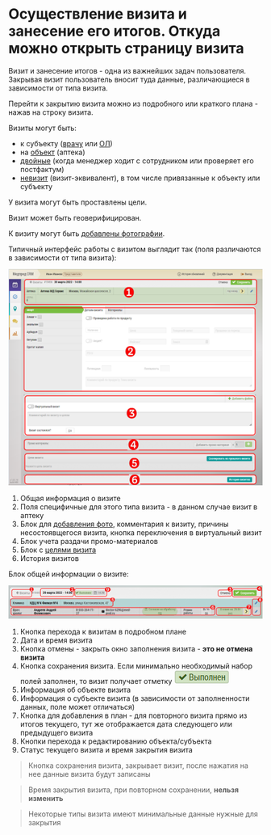 # Осуществление визита и занесение его итогов. Откуда можно открыть страницу визита

Визит и занесение итогов - одна из важнейших задач пользователя.
Закрывая визит пользователь вносит туда данные, различающиеся в зависимости от типа визита.

Перейти к закрытию визита можно из подробного или краткого плана - нажав на строку визита.

Визиты могут быть:

  - к субъекту ([врачу](rep-visits-subject.html) или [ОЛ](rep-visits-ol.html))
  - на [объект](rep-visits-object.html) (аптека)
  - [двойные](rep-visits-double.html) (когда менеджер ходит с сотрудником или проверяет его постфактум)
  - [невизит](rep-visits-novisit.html) (визит-эквивалент), в том числе привязанные к объекту или субъекту

У визита могут быть проставлены цели.

Визит может быть геоверифицирован.

К визиту могут быть [добавлены фотографии](rep-visits-foto.html).


Типичный интерфейс работы с визитом выглядит так (поля различаются в зависимости от типа визита):

![](../images/rep-visits.png)

  1. Общая информация о визите
  2. Поля специфичные для этого типа визита - в данном случае визит в аптеку
  3. Блок для [добавления фото](rep-visits-foto.html), комментария к визиту, причины несостоявщегося визита, кнопка переключения в виртуальный визит
  4. Блок учета раздачи промо-материалов
  5. Блок с [целями визита](rep-visits-target.html)
  6. История визитов 


Блок общей информации о визите:

![](../images/rep-visits-common.png)

  1. Кнопка перехода к визитам в подробном плане
  2. Дата и время визита
  3. Кнопка отмены - закрыть окно заполнения визита - **это не отмена визита**
  4. Кнопка сохранения визита.
  Если минимально необходимый набор полей заполнен, то визит получает отметку ![](../images/icon-visit-closed.png#inline)
  5. Информация об объекте визита
  6. Информация о субъекте визита (в зависимости от заполненности данных, поле может отличаться)
  7. Кнопка для добавления в план - для повторного визита прямо из итогов текущего, тут же отображается дата следующего или предыдущего визита
  8. Кнопки перехода к редактированию объекта/субъекта
  9. Статус текущего визита и время закрытия визита
  
  
> Кнопка сохранения визита, закрывает визит, после нажатия на нее данные визита будут записаны

> Время закрытия визита, при повторном сохранении, **нельзя изменить**

> Некоторые типы визита имеют минимальные данные нужные для закрытия
